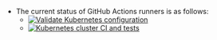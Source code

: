 - The current status of GitHub Actions runners is as follows:
  - [![Validate Kubernetes configuration](https://github.com/201508876PMH/flux-test/actions/workflows/k8s_validate.yaml/badge.svg?branch=master)](https://github.com/201508876PMH/flux-test/actions/workflows/k8s_validate.yaml)
  - [![Kubernetes cluster CI and tests](https://github.com/201508876PMH/flux-test/actions/workflows/k8s_cluster_ci.yaml/badge.svg)](https://github.com/201508876PMH/flux-test/actions/workflows/k8s_cluster_ci.yaml)
